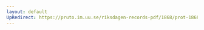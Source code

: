 ```yaml
---
layout: default
UpRedirect: https://pruto.im.uu.se/riksdagen-records-pdf/1868/prot-1868--fk--117.pdf
---
```

